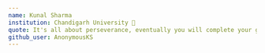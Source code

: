 ```yaml
---
name: Kunal Sharma
institution: Chandigarh University 🚩
quote: It's all about perseverance, eventually you will complete your goals
github_user: AnonymousKS
---
```

